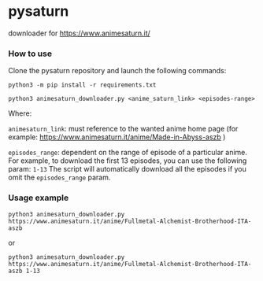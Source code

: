 # pysaturn
downloader for https://www.animesaturn.it/ 


### How to use
Clone the pysaturn repository and launch the following commands:
 
```
python3 -m pip install -r requirements.txt

python3 animesaturn_downloader.py <anime_saturn_link> <episodes-range>
```

Where:

`animesaturn_link`: must reference to the wanted anime home page (for example: https://www.animesaturn.it/anime/Made-in-Abyss-aszb )

`episodes_range`: dependent on the range of episode of a particular anime.
For example, to download the first 13 episodes, you can use the following param: `1-13`
The script will automatically download all the episodes if you omit the `episodes_range` param.

### Usage example
```
python3 animesaturn_downloader.py https://www.animesaturn.it/anime/Fullmetal-Alchemist-Brotherhood-ITA-aszb
```

or 

```
python3 animesaturn_downloader.py https://www.animesaturn.it/anime/Fullmetal-Alchemist-Brotherhood-ITA-aszb 1-13
```
